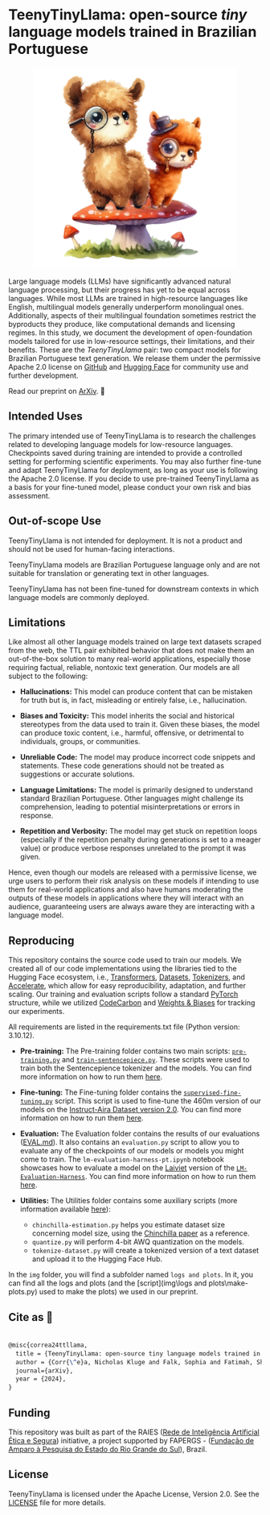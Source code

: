 # TeenyTinyLlama: open-source _tiny_ language models trained in Brazilian Portuguese

<p align="center">
    <a href="https://www.raies.org" target="_blank">
        <img src="./img/combined-logo.png" alt="An illustration of two adorable alpacas, one brown and the other orange, standing on a large red and white mushroom. The brown alpaca is wearing a monocle and the orange one is sporting a small hat. The mushroom is surrounded by grass and smaller mushrooms at the base." height="400">
    </a>
</p>

Large language models (LLMs) have significantly advanced natural language processing, but their progress has yet to be equal across languages. While most LLMs are trained in high-resource languages like English, multilingual models generally underperform monolingual ones. Additionally, aspects of their multilingual foundation sometimes restrict the byproducts they produce, like computational demands and licensing regimes. In this study, we document the development of open-foundation models tailored for use in low-resource settings, their limitations, and their benefits. These are the _TeenyTinyLlama_ pair: two compact models for Brazilian Portuguese text generation. We release them under the permissive Apache 2.0 license on [GitHub](https://github.com/Nkluge-correa/TeenyTinyLlama) and [Hugging Face](https://huggingface.co/collections/nicholasKluge/teenytinyllama-6582ea8129e72d1ea4d384f1) for community use and further development.

Read our preprint on [ArXiv](xxx). 🤗

## Intended Uses

The primary intended use of TeenyTinyLlama is to research the challenges related to developing language models for low-resource languages. Checkpoints saved during training are intended to provide a controlled setting for performing scientific experiments. You may also further fine-tune and adapt TeenyTinyLlama for deployment, as long as your use is following the Apache 2.0 license. If you decide to use pre-trained TeenyTinyLlama as a basis for your fine-tuned model, please conduct your own risk and bias assessment.

## Out-of-scope Use

TeenyTinyLlama is not intended for deployment. It is not a product and should not be used for human-facing interactions.

TeenyTinyLlama models are Brazilian Portuguese language only and are not suitable for translation or generating text in other languages.

TeenyTinyLlama has not been fine-tuned for downstream contexts in which language models are commonly deployed.

## Limitations

Like almost all other language models trained on large text datasets scraped from the web, the TTL pair exhibited behavior that does not make them an out-of-the-box solution to many real-world applications, especially those requiring factual, reliable, nontoxic text generation. Our models are all subject to the following:

- **Hallucinations:** This model can produce content that can be mistaken for truth but is, in fact, misleading or entirely false, i.e., hallucination.

- **Biases and Toxicity:** This model inherits the social and historical stereotypes from the data used to train it. Given these biases, the model can produce toxic content, i.e., harmful, offensive, or detrimental to individuals, groups, or communities.

- **Unreliable Code:** The model may produce incorrect code snippets and statements. These code generations should not be treated as suggestions or accurate solutions.

- **Language Limitations:** The model is primarily designed to understand standard Brazilian Portuguese. Other languages might challenge its comprehension, leading to potential misinterpretations or errors in response.

- **Repetition and Verbosity:** The model may get stuck on repetition loops (especially if the repetition penalty during generations is set to a meager value) or produce verbose responses unrelated to the prompt it was given.

Hence, even though our models are released with a permissive license, we urge users to perform their risk analysis on these models if intending to use them for real-world applications and also have humans moderating the outputs of these models in applications where they will interact with an audience, guaranteeing users are always aware they are interacting with a language model.

## Reproducing

This repository contains the source code used to train our models. We created all of our code implementations using the libraries tied to the Hugging Face ecosystem, i.e., [Transformers](https://github.com/huggingface/transformers), [Datasets](https://github.com/huggingface/datasets), [Tokenizers](https://github.com/huggingface/tokenizers), and [Accelerate](https://github.com/huggingface/accelerate), which allow for easy reproducibility, adaptation, and further scaling. Our training and evaluation scripts follow a standard [PyTorch](https://github.com/pytorch/pytorch) structure, while we utilized [CodeCarbon](https://github.com/mlco2/codecarbon) and [Weights & Biases](https://github.com/wandb/wandb) for tracking our experiments.

All requirements are listed in the requirements.txt file (Python version: 3.10.12).

- **Pre-training:** The Pre-training folder contains two main scripts: [`pre-training.py`](Pre-training/pre-training.py) and [`train-sentencepiece.py`](Pre-training/train-sentencepiece.py). These scripts were used to train both the Sentencepience tokenizer and the models. You can find more information on how to run them [here](Pre-training/README.md).

- **Fine-tuning:** The Fine-tuning folder contains the [`supervised-fine-tuning.py`](Fine-tuning/supervised-fine-tuning.py) script. This script is used to fine-tune the 460m version of our models on the [Instruct-Aira Dataset version 2.0](https://huggingface.co/datasets/nicholasKluge/instruct-aira-dataset-v2). You can find more information on how to run them [here](Fine-tuning/README.md).

- **Evaluation:** The Evaluation folder contains the results of our evaluations ([EVAL.md](Evaluation/EVAL.md)). It also contains an `evaluation.py` script to allow you to evaluate any of the checkpoints of our models or models you might come to train. The `lm-evaluation-harness-pt.ipynb` notebook showcases how to evaluate a model on the [Laiviet](https://github.com/laiviet/lm-evaluation-harness) version of the [`LM-Evaluation-Harness`](https://github.com/EleutherAI/lm-evaluation-harness). You can find more information on how to run them [here](Evaluation/README.md).

- **Utilities:** The Utilities folder contains some auxiliary scripts (more information available [here](Utilities/README.md)):
  
  - `chinchilla-estimation.py` helps you estimate dataset size concerning model size, using the [Chinchilla paper](https://arxiv.org/abs/2203.15556) as a reference.
  - `quantize.py` will perform 4-bit AWQ quantization on the models.
  - `tokenize-dataset.py` will create a tokenized version of a text dataset and upload it to the Hugging Face Hub.

In the `img` folder, you will find a subfolder named `logs and plots`. In it, you can find all the logs and plots (and the [script](img\logs and plots\make-plots.py) used to make the plots) we used in our preprint.

## Cite as 🤗

```latex

@misc{correa24ttllama,
  title = {TeenyTinyLlama: open-source tiny language models trained in Brazilian Portuguese},
  author = {Corr{\^e}a, Nicholas Kluge and Falk, Sophia and Fatimah, Shiza and Sen, Aniket and De Oliveira, Nythamar},
  journal={arXiv},
  year = {2024},
}

```

## Funding

This repository was built as part of the RAIES ([Rede de Inteligência Artificial Ética e Segura](https://www.raies.org/)) initiative, a project supported by FAPERGS - ([Fundação de Amparo à Pesquisa do Estado do Rio Grande do Sul](https://fapergs.rs.gov.br/inicial)), Brazil.

## License

TeenyTinyLlama is licensed under the Apache License, Version 2.0. See the [LICENSE](LICENSE) file for more details.
